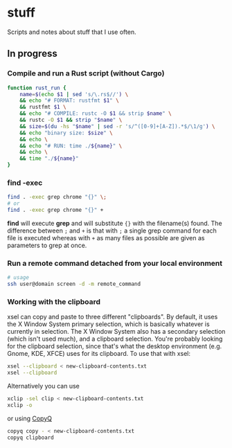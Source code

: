 # stuff

Scripts and notes about stuff that I use often.

## In progress

### Compile and run a Rust script (without Cargo)

```bash
function rust_run {
    name=$(echo $1 | sed 's/\.rs$//') \
    && echo "# FORMAT: rustfmt $1" \
    && rustfmt $1 \
    && echo "# COMPILE: rustc -O $1 && strip $name" \
    && rustc -O $1 && strip "$name" \
    && size=$(du -hs "$name" | sed -r 's/^([0-9]+[A-Z]).*$/\1/g') \
    && echo "binary size: $size" \
    && echo \
    && echo "# RUN: time ./${name}" \
    && echo \
    && time "./${name}"
}
```

### find -exec


```bash
find . -exec grep chrome "{}" \;
# or
find . -exec grep chrome "{}" +
```

**find** will execute **grep** and will substitute `{}` with the filename(s) found.
The difference between `;` and `+` is that with `;` a single grep command
for each file is executed whereas with `+` as many files as possible
are given as parameters to grep at once.

### Run a remote command detached from your local environment

```bash
# usage
ssh user@domain screen -d -m remote_command
```

### Working with the clipboard

xsel can copy and paste to three different "clipboards".
By default, it uses the X Window System primary selection, which is basically
whatever is currently in selection.
The X Window System also has a secondary selection (which isn't used much),
and a clipboard selection.
You're probably looking for the clipboard selection, since that's what the
desktop environment (e.g. Gnome, KDE, XFCE) uses for its clipboard.
To use that with xsel:

```bash
xsel --clipboard < new-clipboard-contents.txt
xsel --clipboard
```

Alternatively you can use

```bash
xclip -sel clip < new-clipboard-contents.txt
xclip -o
```

or using [CopyQ](ttps://hluk.github.io/CopyQ/)

```bash
copyq copy - < new-clipboard-contents.txt
copyq clipboard
```
